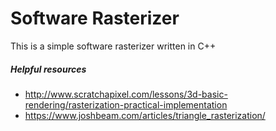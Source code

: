 # Software Rasterizer
This is a simple software rasterizer written in C++
##### Helpful resources
* http://www.scratchapixel.com/lessons/3d-basic-rendering/rasterization-practical-implementation
* https://www.joshbeam.com/articles/triangle_rasterization/
